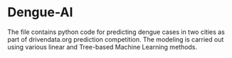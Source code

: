 # Dengue-AI
The file contains python code for predicting dengue cases in two cities as part of drivendata.org prediction competition.
The modeling is carried out using various linear and Tree-based Machine Learning methods.
